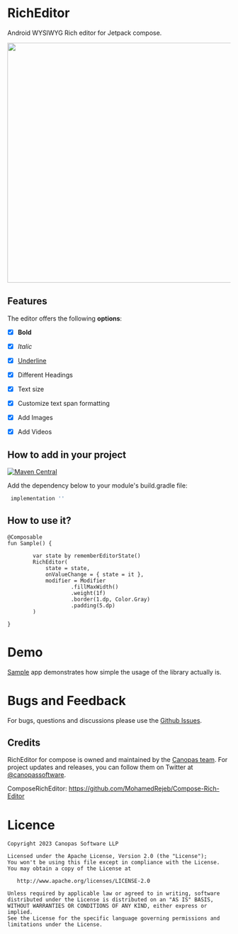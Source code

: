 # RichEditor

Android WYSIWYG Rich editor for Jetpack compose.

<img src="https://github.com/canopas/RichEditorCompose/blob/main/gif/sample.gif" height="540" />


## Features
The editor offers the following <b>options</b>:

- [x] **Bold**
- [x] *Italic*
- [x] <u>Underline</u>
- [x] Different Headings
- [x] Text size
- [x] Customize text span formatting
- [x] Add Images
- [x] Add Videos

  
## How to add in your project

[![Maven Central]()]()

Add the dependency below to your module's build.gradle file:
```gradle
 implementation ''
```

## How to use it?
```
@Composable
fun Sample() {

        var state by rememberEditorState()
        RichEditor(
            state = state,
            onValueChange = { state = it },
            modifier = Modifier
                    .fillMaxWidth()
                    .weight(1f)
                    .border(1.dp, Color.Gray)
                    .padding(5.dp)
        )   
    
}
```



# Demo
[Sample](https://github.com/canopas/RichEditorCompose/tree/main/app) app demonstrates how simple the usage of the library actually is.

# Bugs and Feedback
For bugs, questions and discussions please use the [Github Issues](https://github.com/canopas/RichEditorCompose/issues).


## Credits
RichEditor for compose is owned and maintained by the [Canopas team](https://canopas.com/). For project updates and releases, you can follow them on Twitter at [@canopassoftware](https://twitter.com/canopassoftware).

ComposeRichEditor: https://github.com/MohamedRejeb/Compose-Rich-Editor

# Licence

```
Copyright 2023 Canopas Software LLP

Licensed under the Apache License, Version 2.0 (the "License");
You won't be using this file except in compliance with the License.
You may obtain a copy of the License at

   http://www.apache.org/licenses/LICENSE-2.0

Unless required by applicable law or agreed to in writing, software
distributed under the License is distributed on an "AS IS" BASIS,
WITHOUT WARRANTIES OR CONDITIONS OF ANY KIND, either express or implied.
See the License for the specific language governing permissions and
limitations under the License.
```
